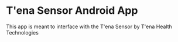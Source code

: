 # T'ena Sensor Android App
This app is meant to interface with the T'ena Sensor by T'ena Health Technologies
